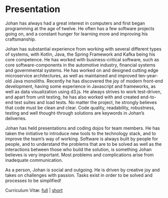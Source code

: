 # Presentation
Johan has always had a great interest in computers and first began programming at the age of twelve. He often has a few software projects going on, and a constant hunger for learning more and improving his craftsmanship.

Johan has substantial experience from working with several different types of systems, with Kotlin, Java, the Spring Framework and Kafka being his core competence. He has worked with business-critical software, such as core software-components in the automotive industry, financial systems and governmental systems. He has worked on and designed cutting edge microservice architectures, as well as maintained and improved ten-year-old Java monoliths. Recently he has discovered the joy of modern front-end development, having some experience in Javascript and frameworks, as well as data visualization using d3.js. He always strives to work test-driven, and apart from unit testing, he has also worked with and created end-to-end test suites and load tests. No matter the project, he strongly believes that code must be clean and clear. Code quality, readability, robustness, testing and well thought-through solutions are keywords in Johan’s deliveries.

Johan has held presentations and coding dojos for team members. He has taken the initiative to introduce new tools to the technology stack, and to improve the team’s way of working. Software is always built by people for people, and to understand the problems that are to be solved as well as the interactions between those who build the solution, is something Johan believes is very important. Most problems and complications arise from inadequate communication.

As a person, Johan is social and outgoing. He is driven by creative joy and takes on challenges with passion. Tasks exist in order to be solved and processes to be simplified!

Curriculum Vitæ: [full](index-files/cv_full_2022-09-01.pdf) | [short](index-files/cv_short_2022-09-01.pdf)

